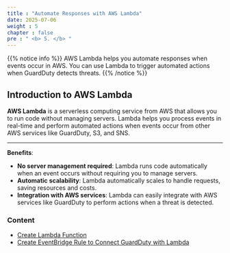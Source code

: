 ```yaml
--- 
title : "Automate Responses with AWS Lambda"
date: 2025-07-06
weight : 5 
chapter : false
pre : " <b> 5. </b> "
---
```


{{% notice info %}}
AWS Lambda helps you automate responses when events occur in AWS. You can use Lambda to trigger automated actions when GuardDuty detects threats.
{{% /notice %}}

## Introduction to AWS Lambda

**AWS Lambda** is a serverless computing service from AWS that allows you to run code without managing servers. Lambda helps you process events in real-time and perform automated actions when events occur from other AWS services like GuardDuty, S3, and SNS.

---

**Benefits**:
- **No server management required**: Lambda runs code automatically when an event occurs without requiring you to manage servers.
- **Automatic scalability**: Lambda automatically scales to handle requests, saving resources and costs.
- **Integration with AWS services**: Lambda can easily integrate with AWS services like GuardDuty to perform actions when a threat is detected.

### Content
  - [Create Lambda Function](5.1-createlambdafunction/)
  - [Create EventBridge Rule to Connect GuardDuty with Lambda](5.2-createeventbridgerule/)

